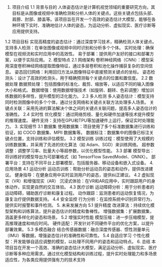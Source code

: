1. 项目介绍
1.1 背景与目的
人体姿态估计是计算机视觉领域的重要研究方向，其目标是从图像或视频中准确检测和分析人体的关键点。这些关键点包括头部、肩膀、肘部、膝盖等。该项目旨在开发一个高效的姿态估计大模型，能够在各种环境下实时、准确地估计人体的姿态，为运动分析、虚拟现实、医疗诊断等应用提供支持。

1.2 项目目标
实现高精度的姿态估计：通过深度学习技术，精确检测人体关键点。
支持多人检测：在单张图像或视频中同时识别和分析多个个体。
实时处理：确保模型在视频流和实时应用中的高效性。
易于部署：提供用户友好的接口和部署方案，以便于实际应用。
2. 模型特点
2.1 网络架构
卷积神经网络（CNN）：模型采用深度卷积神经网络提取图像特征，通过多层卷积和池化操作捕获复杂的空间信息。
姿态回归网络：利用回归方法从图像特征中直接预测关键点的坐标。
姿态检测头：设计了高效的检测头，用于精确预测每个关键点的位置和置信度。
2.2 数据处理
数据预处理：包括图像的标准化、裁剪、缩放等，以适应不同的输入图像大小和格式。
数据增强：使用数据增强技术（如旋转、翻转、色彩调整）增加训练数据的多样性，提升模型的泛化能力。
2.3 多人检测
多人姿态估计：模型支持同时检测图像中的多个个体，通过分支网络和关键点关联方法处理多人场景。
关键点关联：采用先进的算法解决个体之间的关键点关联问题，提高多人姿态估计的准确性。
2.4 实时性
优化模型：通过网络剪枝、量化和硬件加速等技术提升模型的推理速度。
硬件支持：支持在GPU和TPU等加速硬件上运行，保证实时处理能力。
3. 实现细节
3.1 数据集
使用数据集：项目使用了多个标准数据集进行训练和验证，如 COCO 数据集、MPII 数据集等。
数据标注：数据集中的图像已标注关键点位置，支持训练和评估模型。
3.2 模型训练
训练过程：模型使用了大规模的训练数据集，并采用了先进的优化算法（如 Adam、SGD）来训练网络。
超参数调整：调整学习率、批量大小等超参数，以优化模型性能。
3.3 部署
模型导出：将训练好的模型导出为可部署格式（如 TensorFlow SavedModel、ONNX）。
部署平台：支持在不同平台上部署模型，包括服务器、移动设备和嵌入式设备。
4. 应用场景
4.1 运动分析
运动员训练：帮助分析运动员的姿态和动作，提供改进建议。
健身指导：在健身应用中实时监测用户的姿态，提供纠正建议。
4.2 虚拟现实（VR）和增强现实（AR）
沉浸式体验：在VR和AR应用中，实时跟踪用户的身体动作，实现更自然的交互体验。
4.3 医疗诊断
运动障碍分析：用于分析患者的运动障碍，辅助医疗诊断和康复过程。
动作跟踪：监测患者的运动恢复情况，为康复治疗提供数据支持。
4.4 安全监控
行为分析：在监控系统中识别异常行为，提供实时报警和事件检测。
5. 未来发展方向
5.1 提升精度
改进算法：持续优化模型架构和训练算法，提升姿态估计的精度和鲁棒性。
增强数据集：扩展数据集，涵盖更多样化的姿态和场景。
5.2 增强实时性能
模型压缩：进一步压缩模型，提高推理速度和响应时间。
硬件适配：开发针对不同硬件平台的优化方案，以提升部署效果。
5.3 多模态融合
结合传感器数据：融合深度传感器、惯性测量单元（IMU）等数据，增强姿态估计的准确性和可靠性。
5.4 自适应学习
个性化模型：开发能够自适应调整的模型，以处理不同用户的姿态和运动特点。
6. 总结
本项目旨在开发一个高效、准确的姿态估计大模型，满足运动分析、虚拟现实、医疗诊断等多种应用需求。通过优化模型结构和训练过程，提升实时处理能力和多场景适应性，为各类应用提供强有力的技术支持
